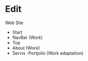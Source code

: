 # Edit

Web Site

- Start
- NavBar (Work)
- Top 
- About (Work)
- Servis
-Portjolio (Work adaptation)